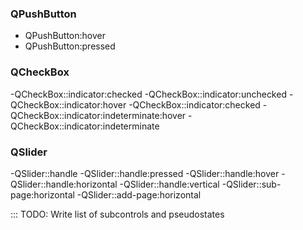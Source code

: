 ### QPushButton
- QPushButton:hover
- QPushButton:pressed

### QCheckBox
-QCheckBox::indicator:checked
-QCheckBox::indicator:unchecked
-QCheckBox::indicator:hover
-QCheckBox::indicator:checked
-QCheckBox::indicator:indeterminate:hover
-QCheckBox::indicator:indeterminate

### QSlider
-QSlider::handle
-QSlider::handle:pressed
-QSlider::handle:hover
-QSlider::handle:horizontal
-QSlider::handle:vertical
-QSlider::sub-page:horizontal
-QSlider::add-page:horizontal

<widget>::<sub-control>:<pseudo-state>
TODO: Write list of subcontrols and pseudostates
